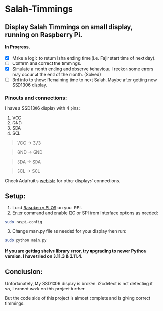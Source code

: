 # Salah-Timmings
## Display Salah Timmings on small display, running on Raspberry Pi.
#### In Progress.

- [x] Make a logic to return Isha ending time (i.e. Fajir start time of next day).
- [ ] Confirm and correct the timmings.
- [x] Simulate a month ending and observe behaviour. I reckon some errors may occur at the end of the month. (Solved)
- [ ] 3rd info to show: Remaining time to next Salah. Maybe after getting new SSD1306 display.

### Pinouts and connections:
 I have a SSD1306 display with 4 pins:

 1. VCC
 2. GND
 3. SDA
 4. SCL


>VCC -> 3V3

>GND -> GND

>SDA -> SDA

>SCL -> SCL


Check Adafruit's [webiste](https://learn.adafruit.com/ssd1306-oled-displays-with-raspberry-pi-and-beaglebone-black/wiring) for other displays' connections.

## Setup:

1. Load [Raspberry Pi OS](https://www.raspberrypi.com/software/) on your RPi.
2. Enter command and enable I2C or SPI from Interface options as needed:

```bash 
sudo raspi-config
``` 

3. Change main.py file as needed for your display then run:

```bash
sudo python main.py
```

#### If you are getting shelve library error, try upgrading to newer Python version. I have tried on 3.11.3 & 3.11.4.

## Conclusion:

Unfortunately, My SSD1306 display is broken. i2cdetect is not detecting it so, I cannot work on this project further. 

But the code side of this project is almost complete and is giving correct timmings.
